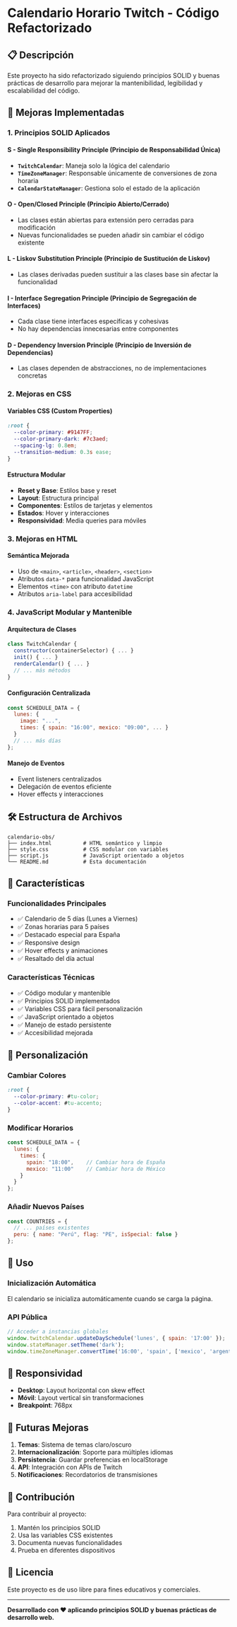 # Calendario Horario Twitch - Código Refactorizado

## 📋 Descripción

Este proyecto ha sido refactorizado siguiendo principios SOLID y buenas prácticas de desarrollo para mejorar la mantenibilidad, legibilidad y escalabilidad del código.

## 🚀 Mejoras Implementadas

### 1. **Principios SOLID Aplicados**

#### **S - Single Responsibility Principle (Principio de Responsabilidad Única)**
- **`TwitchCalendar`**: Maneja solo la lógica del calendario
- **`TimeZoneManager`**: Responsable únicamente de conversiones de zona horaria
- **`CalendarStateManager`**: Gestiona solo el estado de la aplicación

#### **O - Open/Closed Principle (Principio Abierto/Cerrado)**
- Las clases están abiertas para extensión pero cerradas para modificación
- Nuevas funcionalidades se pueden añadir sin cambiar el código existente

#### **L - Liskov Substitution Principle (Principio de Sustitución de Liskov)**
- Las clases derivadas pueden sustituir a las clases base sin afectar la funcionalidad

#### **I - Interface Segregation Principle (Principio de Segregación de Interfaces)**
- Cada clase tiene interfaces específicas y cohesivas
- No hay dependencias innecesarias entre componentes

#### **D - Dependency Inversion Principle (Principio de Inversión de Dependencias)**
- Las clases dependen de abstracciones, no de implementaciones concretas

### 2. **Mejoras en CSS**

#### **Variables CSS (Custom Properties)**
```css
:root {
  --color-primary: #9147FF;
  --color-primary-dark: #7c3aed;
  --spacing-lg: 0.8em;
  --transition-medium: 0.3s ease;
}
```

#### **Estructura Modular**
- **Reset y Base**: Estilos base y reset
- **Layout**: Estructura principal
- **Componentes**: Estilos de tarjetas y elementos
- **Estados**: Hover y interacciones
- **Responsividad**: Media queries para móviles

### 3. **Mejoras en HTML**

#### **Semántica Mejorada**
- Uso de `<main>`, `<article>`, `<header>`, `<section>`
- Atributos `data-*` para funcionalidad JavaScript
- Elementos `<time>` con atributo `datetime`
- Atributos `aria-label` para accesibilidad


### 4. **JavaScript Modular y Mantenible**

#### **Arquitectura de Clases**
```javascript
class TwitchCalendar {
  constructor(containerSelector) { ... }
  init() { ... }
  renderCalendar() { ... }
  // ... más métodos
}
```

#### **Configuración Centralizada**
```javascript
const SCHEDULE_DATA = {
  lunes: {
    image: "...",
    times: { spain: "16:00", mexico: "09:00", ... }
  }
  // ... más días
};
```

#### **Manejo de Eventos**
- Event listeners centralizados
- Delegación de eventos eficiente
- Hover effects y interacciones

## 🛠️ Estructura de Archivos

```
calendario-obs/
├── index.html          # HTML semántico y limpio
├── style.css           # CSS modular con variables
├── script.js           # JavaScript orientado a objetos
└── README.md           # Esta documentación
```

## 📱 Características

### **Funcionalidades Principales**
- ✅ Calendario de 5 días (Lunes a Viernes)
- ✅ Zonas horarias para 5 países
- ✅ Destacado especial para España
- ✅ Responsive design
- ✅ Hover effects y animaciones
- ✅ Resaltado del día actual

### **Características Técnicas**
- ✅ Código modular y mantenible
- ✅ Principios SOLID implementados
- ✅ Variables CSS para fácil personalización
- ✅ JavaScript orientado a objetos
- ✅ Manejo de estado persistente
- ✅ Accesibilidad mejorada

## 🎨 Personalización

### **Cambiar Colores**
```css
:root {
  --color-primary: #tu-color;
  --color-accent: #tu-accento;
}
```

### **Modificar Horarios**
```javascript
const SCHEDULE_DATA = {
  lunes: {
    times: {
      spain: "18:00",    // Cambiar hora de España
      mexico: "11:00"    // Cambiar hora de México
    }
  }
};
```

### **Añadir Nuevos Países**
```javascript
const COUNTRIES = {
  // ... países existentes
  peru: { name: "Perú", flag: "PE", isSpecial: false }
};
```

## 🔧 Uso

### **Inicialización Automática**
El calendario se inicializa automáticamente cuando se carga la página.

### **API Pública**
```javascript
// Acceder a instancias globales
window.twitchCalendar.updateDaySchedule('lunes', { spain: '17:00' });
window.stateManager.setTheme('dark');
window.timeZoneManager.convertTime('16:00', 'spain', ['mexico', 'argentina']);
```

## 📱 Responsividad

- **Desktop**: Layout horizontal con skew effect
- **Móvil**: Layout vertical sin transformaciones
- **Breakpoint**: 768px

## 🚀 Futuras Mejoras

1. **Temas**: Sistema de temas claro/oscuro
2. **Internacionalización**: Soporte para múltiples idiomas
3. **Persistencia**: Guardar preferencias en localStorage
4. **API**: Integración con APIs de Twitch
5. **Notificaciones**: Recordatorios de transmisiones

## 🤝 Contribución

Para contribuir al proyecto:

1. Mantén los principios SOLID
2. Usa las variables CSS existentes
3. Documenta nuevas funcionalidades
4. Prueba en diferentes dispositivos

## 📄 Licencia

Este proyecto es de uso libre para fines educativos y comerciales.

---

**Desarrollado con ❤️ aplicando principios SOLID y buenas prácticas de desarrollo web.**

